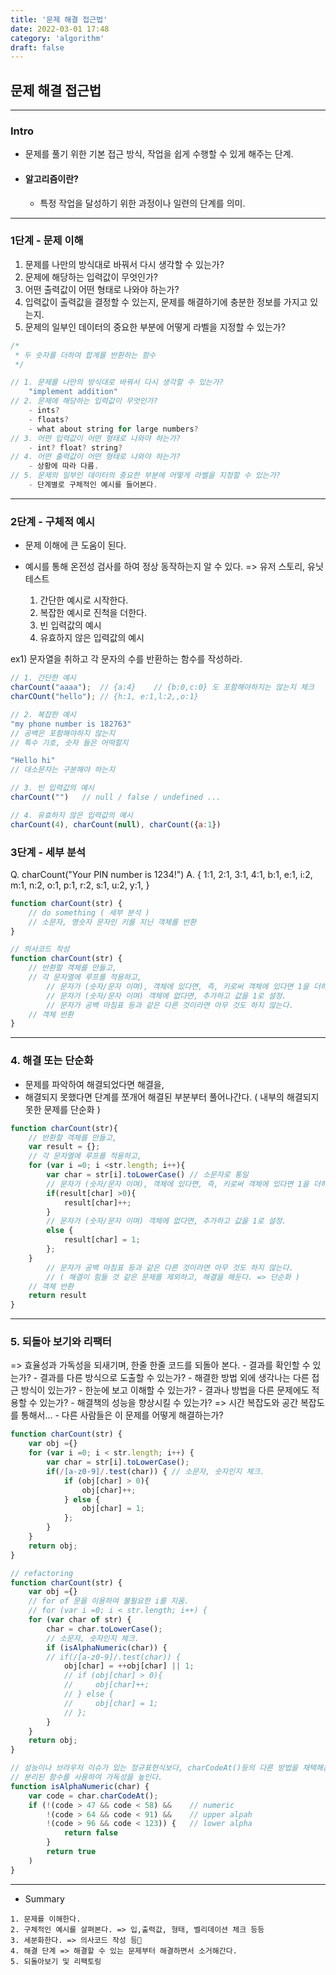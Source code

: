 ```yaml
---
title: '문제 해결 접근법'
date: 2022-03-01 17:48
category: 'algorithm'
draft: false
---
```


## 문제 해결 접근법

---
### Intro
- 문제를 풀기 위한 기본 접근 방식, 작업을 쉽게 수행할 수 있게 해주는 단계.

- #### 알고리즘이란?
    - 특정 작업을 달성하기 위한 과정이나 일련의 단계를 의미.

---

### 1단계 - 문제 이해
1. 문제를 나만의 방식대로 바꿔서 다시 생각할 수 있는가?
2. 문제에 해당하는 입력값이 무엇인가?
3. 어떤 출력값이 어떤 형태로 나와야 하는가?
4. 입력값이 출력값을 결정할 수 있는지, 문제를 해결하기에 충분한 정보를 가지고 있는지.
5. 문제의 일부인 데이터의 중요한 부분에 어떻게 라벨을 지정할 수 있는가?


```js
/*
 * 두 숫자를 더하여 합계를 반환하는 함수
 */

// 1. 문제를 나만의 방식대로 바꿔서 다시 생각할 수 있는가?
    "implement addition"
// 2. 문제에 해당하는 입력값이 무엇인가?
    - ints?
    - floats?
    - what about string for large numbers?
// 3. 어떤 입력값이 어떤 형태로 나와야 하는가?
    - int? float? string?
// 4. 어떤 출력값이 어떤 형태로 나와야 하는가?
    - 상황에 따라 다름.
// 5. 문제의 일부인 데이터의 중요한 부분에 어떻게 라벨을 지정할 수 있는가?
    - 단계별로 구체적인 예시를 들어본다.
```

---

### 2단계 - 구체적 예시
- 문제 이해에 큰 도움이 된다.
- 예시를 통해 온전성 검사를 하여 정상 동작하는지 알 수 있다.
    => 유저 스토리, 유닛 테스트

    1. 간단한 예시로 시작한다.
    2. 복잡한 예시로 진척을 더한다.
    3. 빈 입력값의 예시
    4. 유효하지 않은 입력값의 예시

ex1) 문자열을 취하고 각 문자의 수를 반환하는 함수를 작성하라.
```js
// 1. 간단한 예시
charCount("aaaa");  // {a:4}    // {b:0,c:0} 도 포함해야하지는 않는지 체크
charCOunt("hello"); // {h:1, e:1,l:2,,o:1}

// 2. 복잡한 예시
"my phone number is 182763"
// 공백은 포함해야하지 않는지
// 특수 기호, 숫자 들은 어떡할지

"Hello hi"
// 대소문자는 구분해야 하는지

// 3. 빈 입력값의 예시
charCount("")   // null / false / undefined ...

// 4. 유효하지 않은 입력값의 예시
charCount(4), charCount(null), charCount({a:1}) 
```

### 3단계 - 세부 분석

Q. charCount("Your PIN number is 1234!")
A.
{
    1:1,
    2:1,
    3:1,
    4:1,
    b:1,
    e:1,
    i:2,
    m:1,
    n:2,
    o:1,
    p:1,
    r:2,
    s:1,
    u:2,
    y:1,
}

```js
function charCount(str) {
    // do something ( 세부 분석 )
    // 소문자, 영숫자 문자인 키를 지닌 객체를 반환
}

// 의사코드 작성
function charCount(str) {
    // 반환할 객체를 만들고,
    // 각 문자열에 루프를 적용하고,
        // 문자가 (숫자/문자 이며), 객체에 있다면, 즉, 키로써 객체에 있다면 1을 더하고,
        // 문자가 (숫자/문자 이며) 객체에 없다면, 추가하고 값을 1로 설정.
        // 문자가 공백 마침표 등과 같은 다른 것이라면 아무 것도 하지 않는다.
    // 객체 반환
}
```

---

### 4. 해결 또는 단순화

- 문제를 파악하여 해결되었다면 해결을,
- 해결되지 못했다면 단계를 쪼개어 해결된 부분부터 풀어나간다. ( 내부의 해결되지 못한 문제를 단순화 )

```js
function charCount(str){
    // 반환할 객체를 만들고,
    var result = {};
    // 각 문자열에 루프를 적용하고,
    for (var i =0; i <str.length; i++){
        var char = str[i].toLowerCase() // 소문자로 통일
        // 문자가 (숫자/문자 이며), 객체에 있다면, 즉, 키로써 객체에 있다면 1을 더하고,
        if(result[char] >0){
            result[char]++;
        } 
        // 문자가 (숫자/문자 이며) 객체에 없다면, 추가하고 값을 1로 설정.
        else {
            result[char] = 1;
        };
    }
        // 문자가 공백 마침표 등과 같은 다른 것이라면 아무 것도 하지 않는다.
        // ( 해결이 힘들 것 같은 문제를 제외하고, 해결을 해둔다. => 단순화 )
    // 객체 반환
    return result
}
```

---

### 5. 되돌아 보기와 리팩터
=> 효율성과 가독성을 되새기며, 한줄 한줄 코드를 되돌아 본다.
    - 결과를 확인할 수 있는가?
    - 결과를 다른 방식으로 도출할 수 있는가?
    - 해결한 방법 외에 생각나는 다른 접근 방식이 있는가?
    - 한눈에 보고 이해할 수 있는가?
    - 결과나 방법을 다른 문제에도 적용할 수 있는가?
    - 해결책의 성능을 향상시킬 수 있는가? => 시간 복잡도와 공간 복잡도를 통해서...
    - 다른 사람들은 이 문제를 어떻게 해결하는가?

```js
function charCount(str) {
    var obj ={}
    for (var i =0; i < str.length; i++) {
        var char = str[i].toLowerCase();
        if(/[a-z0-9]/.test(char)) { // 소문자, 숫자인지 체크.
            if (obj[char] > 0){
                obj[char]++;
            } else {
                obj[char] = 1;
            };
        }
    }
    return obj;
}

// refactoring
function charCount(str) {
    var obj ={}
    // for of 문을 이용하여 불필요한 i를 지움.
    // for (var i =0; i < str.length; i++) {
    for (var char of str) {
        char = char.toLowerCase();
        // 소문자, 숫자인지 체크.
        if (isAlphaNumeric(char)) {
        // if(/[a-z0-9]/.test(char)) { 
            obj[char] = ++obj[char] || 1;
            // if (obj[char] > 0){
            //     obj[char]++;
            // } else {
            //     obj[char] = 1;
            // };
        }
    }
    return obj;
}

// 성능이나 브라우저 이슈가 있는 정규표현식보다, charCodeAt()등의 다른 방법을 채택해본다.
// 분리된 함수를 사용하여 가독성을 높인다.
function isAlphaNumeric(char) {
    var code = char.charCodeAt();
    if (!(code > 47 && code < 58) &&    // numeric
        !(code > 64 && code < 91) &&    // upper alpah
        !(code > 96 && code < 123)) {   // lower alpha
            return false
        }
        return true
    )
}
```

---

- Summary
```
1. 문제를 이해한다.
2. 구체적인 예시를 살펴본다. => 입,출력값, 형태, 벨리데이션 체크 등등
3. 세분화한다. => 의사코드 작성 등
4. 해결 단계 => 해결할 수 있는 문제부터 해결하면서 소거해간다.
5. 되돌아보기 및 리팩토링
```